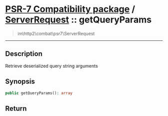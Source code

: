 # [PSR-7 Compatibility package](combat.md) / [ServerRequest](combat-ServerRequest.md) :: getQueryParams
 > im\http2\combat\psr7\ServerRequest
____

## Description
Retrieve deserialized query string arguments

## Synopsis
```php
public getQueryParams(): array
```

## Return

